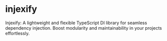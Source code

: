 # injexify
Injexify: A lightweight and flexible TypeScript DI library for seamless dependency injection. Boost modularity and maintainability in your projects effortlessly.
